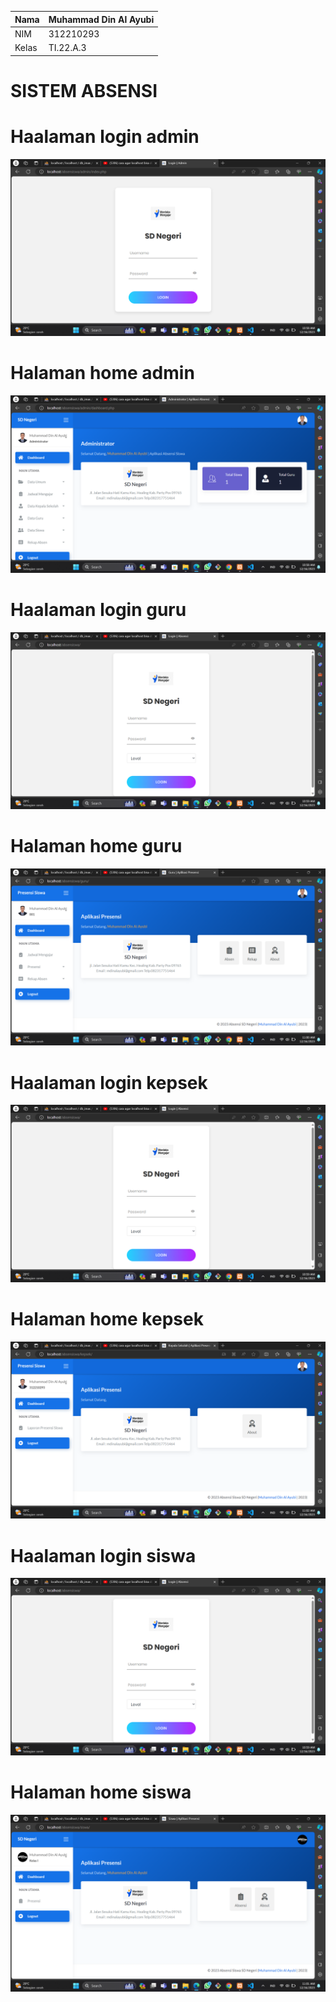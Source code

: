 | Nama      | Muhammad Din Al Ayubi |
| ----------- | ----------- |
| NIM     | 312210293       |
| Kelas   | TI.22.A.3        |
# SISTEM ABSENSI
# Haalaman login admin
![gambar](img/login_admin.png)
# Halaman home admin
![gambar](img/admin_home.png)
# Haalaman login guru
![gambar](img/login.png)
# Halaman home guru
![gambar](img/home_guru.png)
# Haalaman login kepsek
![gambar](img/login.png)
# Halaman home kepsek
![gambar](img/home_kepsek.png)
# Haalaman login siswa
![gambar](img/login.png)
# Halaman home siswa
![gambar](img/hom_siswa.png)